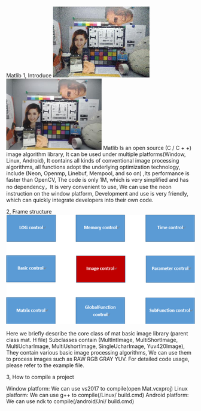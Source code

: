 Matlib
1, Introduce
![debug](./Picture/debug.png)
![ref](./Picture/ref.png)
Matlib Is an open source (C / C + +) image algorithm library, It can be used under multiple platforms(Window, Linux, Android), It contains all kinds of conventional image processing algorithms, all functions adopt the underlying optimization technology, include (Neon, Openmp, Linebuf, Mempool, and so on) ,Its performance is faster than OpenCV, The code is only 1M, which is very simplified and has no dependency，It is very convenient to use, We can use the neon instruction on the window platform, Development and use is very friendly, which can quickly integrate developers into their own code.





2, Frame structure
![framestucture](./Picture/framestucture.png)



Here we briefly describe the core class of mat basic image library (parent class mat. H file) 
Subclasses contain (MultIntImage, MultiShortImage, MultiUcharImage, MultiUshortImage, SingleUcharImage, Yuv420Image), They contain various basic image processing algorithms, We can use them to process images such as RAW RGB GRAY YUV.
For detailed code usage, please refer to the example file.



3, How to compile a project


Window platform: We can use vs2017 to compile(open Mat.vcxproj)
Linux platform: We can use g++ to compile(/Linux/ build.cmd)
Android platform: We can use ndk to compile(/android/Jni/ build.cmd)
